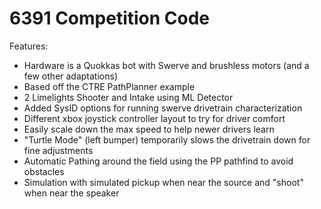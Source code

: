 # 6391 Competition Code

Features:
- Hardware is a Quokkas bot with Swerve and brushless motors (and a few other adaptations)
- Based off the CTRE PathPlanner example
- 2 Limelights Shooter and Intake using ML Detector
- Added SysID options for running swerve drivetrain characterization
- Different xbox joystick controller layout to try for driver comfort
- Easily scale down the max speed to help newer drivers learn
- "Turtle Mode" (left bumper) temporarily slows the drivetrain down for fine adjustments
- Automatic Pathing around the field using the PP pathfind to avoid obstacles
- Simulation with simulated pickup when near the source and "shoot" when near the speaker
